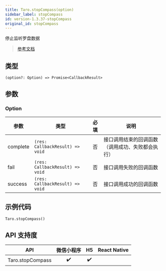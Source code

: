 ```yaml
---
title: Taro.stopCompass(option)
sidebar_label: stopCompass
id: version-1.3.37-stopCompass
original_id: stopCompass
---
```


停止监听罗盘数据

> [参考文档](https://developers.weixin.qq.com/miniprogram/dev/api/device/compass/wx.stopCompass.html)

## 类型

```tsx
(option?: Option) => Promise<CallbackResult>
```

## 参数

### Option

| 参数 | 类型 | 必填 | 说明 |
| --- | --- | :---: | --- |
| complete | `(res: CallbackResult) => void` | 否 | 接口调用结束的回调函数（调用成功、失败都会执行） |
| fail | `(res: CallbackResult) => void` | 否 | 接口调用失败的回调函数 |
| success | `(res: CallbackResult) => void` | 否 | 接口调用成功的回调函数 |

## 示例代码

```tsx
Taro.stopCompass()
```

## API 支持度

| API | 微信小程序 | H5 | React Native |
| :---: | :---: | :---: | :---: |
| Taro.stopCompass | ✔️ | ✔️ |  |
